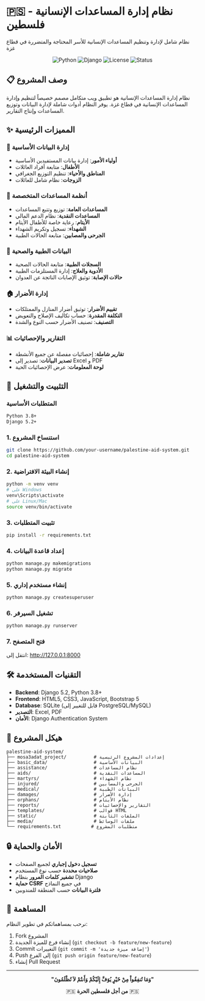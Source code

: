 # 🇵🇸 نظام إدارة المساعدات الإنسانية - فلسطين

نظام شامل لإدارة وتنظيم المساعدات الإنسانية للأسر المحتاجة والمتضررة في قطاع غزة

<div align="center">

![Python](https://img.shields.io/badge/Python-3.8+-blue.svg)
![Django](https://img.shields.io/badge/Django-5.2+-green.svg)
![License](https://img.shields.io/badge/License-MIT-red.svg)
![Status](https://img.shields.io/badge/Status-Active-brightgreen.svg)

</div>

## 📋 وصف المشروع

نظام إدارة المساعدات الإنسانية هو تطبيق ويب متكامل مصمم خصيصاً لتنظيم وإدارة المساعدات الإنسانية في قطاع غزة. يوفر النظام أدوات شاملة لإدارة البيانات وتوزيع المساعدات وإنتاج التقارير.

## ✨ المميزات الرئيسية

### 👥 إدارة البيانات الأساسية
- **أولياء الأمور**: إدارة بيانات المستفيدين الأساسية
- **الأطفال**: متابعة أفراد العائلات
- **المناطق والأحياء**: تنظيم التوزيع الجغرافي
- **الزوجات**: نظام شامل للعائلات

### 🎯 أنظمة المساعدات المتخصصة
- **المساعدات العامة**: توزيع وتتبع المساعدات
- **المساعدات النقدية**: نظام الدعم المالي
- **الأيتام**: رعاية خاصة للأطفال الأيتام
- **الشهداء**: تسجيل وتكريم الشهداء
- **الجرحى والمصابين**: متابعة الحالات الطبية

### 🏥 البيانات الطبية والصحية
- **السجلات الطبية**: متابعة الحالات الصحية
- **الأدوية والعلاج**: إدارة المستلزمات الطبية
- **حالات الإصابة**: توثيق الإصابات الناتجة عن العدوان

### 🏠 إدارة الأضرار
- **تقييم الأضرار**: توثيق أضرار المنازل والممتلكات
- **التكلفة المقدرة**: حساب تكاليف الإصلاح والتعويض
- **التصنيف**: تصنيف الأضرار حسب النوع والشدة

### 📊 التقارير والإحصائيات
- **تقارير شاملة**: إحصائيات مفصلة عن جميع الأنشطة
- **تصدير البيانات**: تصدير إلى Excel و PDF
- **لوحة المعلومات**: عرض الإحصائيات الحية

## 🚀 التثبيت والتشغيل

### المتطلبات الأساسية
```bash
Python 3.8+
Django 5.2+
```

### 1. استنساخ المشروع
```bash
git clone https://github.com/your-username/palestine-aid-system.git
cd palestine-aid-system
```

### 2. إنشاء البيئة الافتراضية
```bash
python -m venv venv
# على Windows
venv\Scripts\activate
# على Linux/Mac
source venv/bin/activate
```

### 3. تثبيت المتطلبات
```bash
pip install -r requirements.txt
```

### 4. إعداد قاعدة البيانات
```bash
python manage.py makemigrations
python manage.py migrate
```

### 5. إنشاء مستخدم إداري
```bash
python manage.py createsuperuser
```

### 6. تشغيل السيرفر
```bash
python manage.py runserver
```

### 7. فتح المتصفح
انتقل إلى: http://127.0.0.1:8000

## 🛠️ التقنيات المستخدمة

- **Backend**: Django 5.2, Python 3.8+
- **Frontend**: HTML5, CSS3, JavaScript, Bootstrap 5
- **Database**: SQLite (قابل للتغيير إلى PostgreSQL/MySQL)
- **التصدير**: Excel, PDF
- **الأمان**: Django Authentication System

## 📁 هيكل المشروع

```
palestine-aid-system/
├── mosa3adat_project/          # إعدادات المشروع الرئيسية
├── basic_data/                 # البيانات الأساسية
├── assistance/                 # نظام المساعدات
├── aids/                       # المساعدات النقدية
├── martyrs/                    # نظام الشهداء
├── injured/                    # الجرحى والمصابين
├── medical/                    # البيانات الطبية
├── damages/                    # إدارة الأضرار
├── orphans/                    # نظام الأيتام
├── reports/                    # التقارير والإحصائيات
├── templates/                  # قوالب HTML
├── static/                     # الملفات الثابتة
├── media/                      # ملفات الوسائط
└── requirements.txt           # متطلبات المشروع
```

## 🔒 الأمان والحماية

- **تسجيل دخول إجباري** لجميع الصفحات
- **صلاحيات محددة** حسب نوع المستخدم
- **تشفير كلمات المرور** بنظام Django
- **حماية CSRF** في جميع النماذج
- **فلترة البيانات** حسب المنطقة للمندوبين

## 🤝 المساهمة

نرحب بمساهماتكم في تطوير النظام:

1. Fork المشروع
2. إنشاء فرع للميزة الجديدة (`git checkout -b feature/new-feature`)
3. Commit التغييرات (`git commit -m 'إضافة ميزة جديدة'`)
4. Push إلى الفرع (`git push origin feature/new-feature`)
5. إنشاء Pull Request

---

<div align="center">

**"وَمَا تُنفِقُواْ مِنْ خَيْرٍ يُوَفَّ إِلَيْكُمْ وَأَنتُمْ لاَ تُظْلَمُونَ"**

🇵🇸 **من أجل فلسطين الحرة** 🇵🇸

</div> 